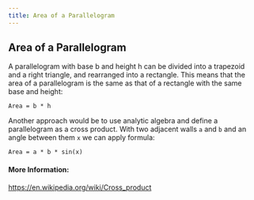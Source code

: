 ```yaml
---
title: Area of a Parallelogram
---
```

## Area of a Parallelogram

A parallelogram with base b and height h can be divided into a trapezoid and a right triangle, and rearranged into a rectangle. This means that the area of a parallelogram is the same as that of a rectangle with the same base and height:

`Area = b * h`

Another approach would be to use analytic algebra and define a parallelogram as a cross product.
With two adjacent walls `a` and `b` and an angle between them `x` we can apply formula:

`Area = a * b * sin(x)`

#### More Information:
https://en.wikipedia.org/wiki/Cross_product


